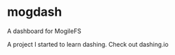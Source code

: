 mogdash
=======

A dashboard for MogileFS

A project I started to learn dashing.  Check out dashing.io
